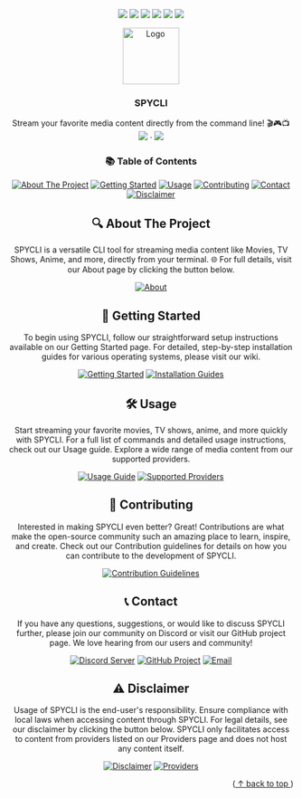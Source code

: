 <a name="readme-top"></a>
<!-- PROJECT LOGO -->
<div align="center">
	<p align="center">
<a href="http://makeapullrequest.com"><img src="https://img.shields.io/badge/PRs-welcome-black.svg?style=flat-square"></a>
<a href="#linux"><img src="https://img.shields.io/badge/os-linux-black.svg?style=flat-square"></a>
<a href="#macos"><img src="https://img.shields.io/badge/os-mac-black.svg?style=flat-square"></a>
<a href="#android"><img src="https://img.shields.io/badge/os-android-black.svg?style=flat-square"></a>
<a href="#windows"><img src="https://img.shields.io/badge/os-windows-black.svg?style=flat-square"></a>
<a href="#ios"><img src="https://img.shields.io/badge/os-ios-black.svg?style=flat-square"></a>
	</p>
  <a href="https://github.com/junioralive/spycli">
    <img src="https://github.com/user-attachments/assets/98d52de9-7611-43d5-9a9b-b84497b25d8b" alt="Logo" width="100" height="100">
  </a>

  <h3 align="center">SPYCLI</h3>

  <p align="center">
    Stream your favorite media content directly from the command line! 🎬🎮📺
    <br />
    <a href="https://github.com/junioralive/spycli/issues"><img src="https://img.shields.io/badge/report-bug-red.svg?style=flat-square"></a>
    ·
    <a href="https://github.com/junioralive/spycli/issues"><img src="https://img.shields.io/badge/request-feature-blue.svg?style=flat-square"></a>
  </p>
</div>

<!-- SHOWCASE 
<h1 align="center">
	Showcase
</h1>

[spycli-demo](coming soon)-->

<!-- TABLE OF CONTENTS -->
<h3 align="center">📚 Table of Contents</h3>

<div align="center">
  
[![About The Project](https://img.shields.io/badge/About%20The%20Project-0078D7?style=for-the-badge&logo=info&logoColor=white)](https://github.com/junioralive/spycli/wiki#about-the-project)
[![Getting Started](https://img.shields.io/badge/Getting%20Started-28A745?style=for-the-badge&logo=rocket&logoColor=white)](https://github.com/junioralive/spycli/wiki/Getting-Started)
[![Usage](https://img.shields.io/badge/Usage-6A1B9A?style=for-the-badge&logo=tools&logoColor=white)](https://github.com/junioralive/spycli/wiki/Usage)
[![Contributing](https://img.shields.io/badge/Contributing-FFC107?style=for-the-badge&logo=handshake&logoColor=white)](https://github.com/junioralive/spycli/wiki/Contribution)
[![Contact](https://img.shields.io/badge/Contact-7289DA?style=for-the-badge&logo=discord&logoColor=white)](#-contact)
[![Disclaimer](https://img.shields.io/badge/Disclaimer-FF0000?style=for-the-badge&logo=exclamation-triangle&logoColor=white)](https://github.com/junioralive/spycli/wiki/Disclaimer)

</div>

<!-- ABOUT THE PROJECT -->
<h2 align="center">🔍 About The Project</h2>

<div align="center">
  
SPYCLI is a versatile CLI tool for streaming media content like Movies, TV Shows, Anime, and more, directly from your terminal. 🌐 For full details, visit our About page by clicking the button below.

[![About](https://img.shields.io/badge/About%20the%20Project-0078D7?style=for-the-badge&logo=info&logoColor=white)](https://github.com/junioralive/spycli/wiki#about-the-project)

</div>

<!-- GETTING STARTED -->
<h2 align="center">🚀 Getting Started</h2>

<div align="center">
  
To begin using SPYCLI, follow our straightforward setup instructions available on our Getting Started page. For detailed, step-by-step installation guides for various operating systems, please visit our wiki.

[![Getting Started](https://img.shields.io/badge/Getting%20Started-28A745?style=for-the-badge&logo=rocket&logoColor=white)](https://github.com/junioralive/spycli/wiki/Getting-Started)
[![Installation Guides](https://img.shields.io/badge/Installation%20Guides-28A745?style=for-the-badge&logo=package&logoColor=white)](https://github.com/junioralive/spycli/wiki/Installation)

</div>

<!-- USAGE EXAMPLES -->
<h2 align="center">🛠️ Usage</h2>

<div align="center">
  
Start streaming your favorite movies, TV shows, anime, and more quickly with SPYCLI. For a full list of commands and detailed usage instructions, check out our Usage guide. Explore a wide range of media content from our supported providers.

[![Usage Guide](https://img.shields.io/badge/Usage%20Guide-6A1B9A?style=for-the-badge&logo=tools&logoColor=white)](https://github.com/junioralive/spycli/wiki/Usage)
[![Supported Providers](https://img.shields.io/badge/Supported%20Providers-0078D7?style=for-the-badge&logo=link&logoColor=white)](https://github.com/junioralive/spycli/wiki/Providers)

</div>

<!-- CONTRIBUTING -->
<h2 align="center">🤝 Contributing</h2>

<div align="center">
  
Interested in making SPYCLI even better? Great! Contributions are what make the open-source community such an amazing place to learn, inspire, and create. Check out our Contribution guidelines for details on how you can contribute to the development of SPYCLI.

[![Contribution Guidelines](https://img.shields.io/badge/Contribution%20Guidelines-FFC107?style=for-the-badge&logo=handshake&logoColor=white)](https://github.com/junioralive/spycli/wiki/Contribution)

</div>

<!-- CONTACT -->
<h2 align="center">📞 Contact</h2>

<div align="center">
  
If you have any questions, suggestions, or would like to discuss SPYCLI further, please join our community on Discord or visit our GitHub project page. We love hearing from our users and community!

[![Discord Server](https://img.shields.io/badge/Discord-7289DA?style=for-the-badge&logo=discord&logoColor=white)](https://discord.gg/cwDTVKyKJz)
[![GitHub Project](https://img.shields.io/badge/GitHub-181717?style=for-the-badge&logo=github&logoColor=white)](https://github.com/junioralive/spycli)
[![Email](https://img.shields.io/badge/Email-D44638?style=for-the-badge&logo=gmail&logoColor=white)](mailto:support@junioralive.in)

</div>

<!-- DISCLAIMER -->
<h2 align="center">⚠️ Disclaimer</h2>

<div align="center">
  
Usage of SPYCLI is the end-user's responsibility. Ensure compliance with local laws when accessing content through SPYCLI. For legal details, see our disclaimer by clicking the button below. SPYCLI only facilitates access to content from providers listed on our Providers page and does not host any content itself.

[![Disclaimer](https://img.shields.io/badge/Disclaimer-FF0000?style=for-the-badge&logo=exclamation-triangle&logoColor=white)](https://github.com/junioralive/spycli/wiki/Disclaimer)
[![Providers](https://img.shields.io/badge/Providers-0078D7?style=for-the-badge&logo=link&logoColor=white)](https://github.com/junioralive/spycli/wiki/Providers)

</div>


<p align="right">(<a href="#readme-top"> ↑ back to top </a>)</p>
